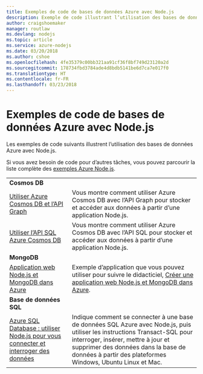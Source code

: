```yaml
---
title: Exemples de code de bases de données Azure avec Node.js
description: Exemple de code illustrant l’utilisation des bases de données Azure avec Node.js.
author: craigshoemaker
manager: routlaw
ms.devlang: nodejs
ms.topic: article
ms.service: azure-nodejs
ms.date: 03/20/2018
ms.author: cshoe
ms.openlocfilehash: 4fe35379c00bb321aa91cf36f8bf749d23120a2d
ms.sourcegitcommit: 178734fbd3784ade4d8bdb5141be6d7ca7e017f0
ms.translationtype: HT
ms.contentlocale: fr-FR
ms.lasthandoff: 03/23/2018
---
```

# <a name="azure-databases-with-nodejs-code-samples"></a>Exemples de code de bases de données Azure avec Node.js

Les exemples de code suivants illustrent l’utilisation des bases de données Azure avec Node.js.

Si vous avez besoin de code pour d’autres tâches, vous pouvez parcourir la liste complète des [exemples Azure Node.js](https://azure.microsoft.com/resources/samples/?term=nodejs).

| | |
|---|---|
| **Cosmos DB** ||
| [Utiliser Azure Cosmos DB et l’API Graph](https://azure.microsoft.com/resources/samples/azure-cosmos-db-graph-nodejs-getting-started/) | Vous montre comment utiliser Azure Cosmos DB avec l’API Graph pour stocker et accéder aux données à partir d’une application Node.js. |
| [Utiliser l’API SQL Azure Cosmos DB](https://azure.microsoft.com/resources/samples/azure-cosmos-db-documentdb-nodejs-getting-started/) | Vous montre comment utiliser Azure Cosmos DB avec l’API SQL pour stocker et accéder aux données à partir d’une application Node.js. |
| **MongoDB** ||
| [Application web Node.js et MongoDB dans Azure](https://azure.microsoft.com/resources/samples/meanjs/) | Exemple d’application que vous pouvez utiliser pour suivre le didacticiel, [Créer une application web Node.js et MongoDB dans Azure](http://docs.microsoft.com/azure/app-service-web/app-service-web-tutorial-nodejs-mongodb-app?toc=/azure/node/toc.json&bc=/azure/node/toc.json). |
| **Base de données SQL** ||
| [Azure SQL Database : utiliser Node.js pour vous connecter et interroger des données](https://docs.microsoft.com/azure/sql-database/sql-database-connect-query-nodejs) | Indique comment se connecter à une base de données SQL Azure avec Node.js, puis utiliser les instructions Transact-SQL pour interroger, insérer, mettre à jour et supprimer des données dans la base de données à partir des plateformes Windows, Ubuntu Linux et Mac. |
